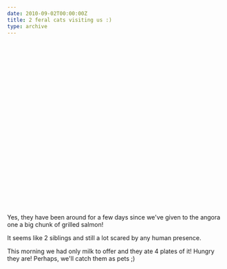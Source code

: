 ```yaml
---
date: 2010-09-02T00:00:00Z
title: 2 feral cats visiting us :)
type: archive
---
```


<object classid="clsid:d27cdb6e-ae6d-11cf-96b8-444553540000" width="640" height="385" codebase="http://download.macromedia.com/pub/shockwave/cabs/flash/swflash.cab#version=6,0,40,0"><param name="allowFullScreen" value="true" /><param name="allowscriptaccess" value="always" /><param name="src" value="http://www.youtube.com/v/0nVTX9d_uGM?fs=1&amp;hl=en_US" /><param name="allowfullscreen" value="true" /><embed type="application/x-shockwave-flash" width="640" height="385" src="http://www.youtube.com/v/0nVTX9d_uGM?fs=1&amp;hl=en_US" allowscriptaccess="always" allowfullscreen="true"></embed></object>

Yes, they have been around for a few days since we've given to the angora one a big chunk of grilled salmon!

It seems like 2 siblings and still a lot scared by any human presence.

This morning we had only milk to offer and they ate 4 plates of it! Hungry they are!  Perhaps, we'll catch them as pets ;)